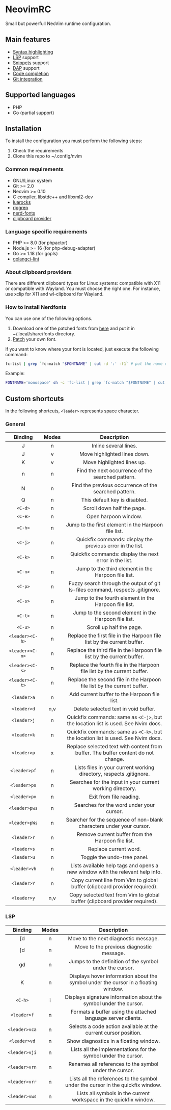 # NeovimRC

Small but powerfull NeoVim runtime configuration.

## Main features

- [Syntax highlighting](https://github.com/nvim-treesitter/nvim-treesitter)
- [LSP](https://microsoft.github.io/language-server-protocol/) support
- [Snippets](https://github.com/rafamadriz/friendly-snippets) support
- [DAP](https://microsoft.github.io/debug-adapter-protocol/) support
- [Code completion](https://github.com/hrsh7th/nvim-cmp)
- [Git integration](https://github.com/tpope/vim-fugitive)

## Supported languages

- PHP
- Go (partial support)

## Installation

To install the configuration you must perform the following steps:

1. Check the requirements
2. Clone this repo to ~/.config/nvim

### Common requirements

- GNU/Linux system
- Git >= 2.0
- Neovim >= 0.10
- C compiler, libstdc++ and libxml2-dev
- [luarocks](https://luarocks.org/)
- [ripgrep](https://github.com/BurntSushi/ripgrep)
- [nerd-fonts](https://github.com/ryanoasis/nerd-fonts)
- [clipboard provider](https://neovim.io/doc/user/provider.html#provider-clipboard)

### Language specific requirements

- PHP >= 8.0 (for phpactor)
- Node.js >= 16 (for php-debug-adapter)
- Go >= 1.18 (for gopls)
- [golangci-lint](https://github.com/golangci/golangci-lint)

### About clipboard providers

There are different clipboard types for Linux systems: compatible with X11 or compatible with Wayland.
You must choose the right one. For instance, use xclip for X11 and wl-clipboard for Wayland.

### How to install Nerdfonts

You can use one of the following options.

1. Download one of the patched fonts from [here](https://www.nerdfonts.com/font-downloads) and put it in
~/.local/share/fonts directory.
2. [Patch](https://github.com/ryanoasis/nerd-fonts?tab=readme-ov-file#option-9-patch-your-own-font) your own font.

If you want to know where your font is located, just execute the following command:

```sh
fc-list | grep `fc-match "$FONTNAME" | cut -d ':' -f1` # put the name of the font in $FONTNAME
```

Example:

```sh
FONTNAME='monospace' sh -c 'fc-list | grep `fc-match "$FONTNAME" | cut -d ':' -f1`'
```

## Custom shortcuts

In the following shortcuts, `<leader>` represents space character.

### General

| Binding                | Modes | Description                                                                       |
|:----------------------:|:-----:|:---------------------------------------------------------------------------------:|
| J                      |   n   | Inline several lines.                                                             |
| J                      |   v   | Move highlighted lines down.                                                      |
| K                      |   v   | Move highlighted lines up.                                                        |
| n                      |   n   | Find the next occurrence of the searched pattern.                                 |
| N                      |   n   | Find the previous occurrence of the searched pattern.                             |
| Q                      |   n   | This default key is disabled.                                                     |
| `<C-d>`                |   n   | Scroll down half the page.                                                        |
| `<C-e>`                |   n   | Open harpoon window.                                                              |
| `<C-h>`                |   n   | Jump to the first element in the Harpoon file list.                               |
| `<C-j>`                |   n   | Quickfix commands: display the previous error in the list.                        |
| `<C-k>`                |   n   | Quickfix commands: display the next error in the list.                            |
| `<C-n>`                |   n   | Jump to the third element in the Harpoon file list.                               |
| `<C-p>`                |   n   | Fuzzy search through the output of git ls-files command, respects .gitignore.     |
| `<C-s>`                |   n   | Jump to the fourth element in the Harpoon file list.                              |
| `<C-t>`                |   n   | Jump to the second element in the Harpoon file list.                              |
| `<C-u>`                |   n   | Scroll up half the page.                                                          |
| `<leader><C-h>`        |   n   | Replace the first file in the Harpoon file list by the current buffer.            |
| `<leader><C-n>`        |   n   | Replace the third file in the Harpoon file list by the current buffer.            |
| `<leader><C-s>`        |   n   | Replace the fourth file in the Harpoon file list by the current buffer.           |
| `<leader><C-t>`        |   n   | Replace the second file in the Harpoon file list by the current buffer.           |
| `<leader>a`            |   n   | Add current buffer to the Harpoon file list.                                      |
| `<leader>d`            |  n,v  | Delete selected text in void buffer.                                              |
| `<leader>j`            |   n   | Quickfix commands: same as `<C-j>`, but the location list is used. See Nvim docs. |
| `<leader>k`            |   n   | Quickfix commands: same as `<C-k>`, but the location list is used. See Nvim docs. |
| `<leader>p`            |   x   | Replace selected text with content from buffer. The buffer content do not change. |
| `<leader>pf`           |   n   | Lists files in your current working directory, respects .gitignore.               |
| `<leader>ps`           |   n   | Searches for the input in your current working directory.                         |
| `<leader>pv`           |   n   | Exit from file reading.                                                           |
| `<leader>pws`          |   n   | Searches for the word under your cursor.                                          |
| `<leader>pWs`          |   n   | Searcher for the sequence of non-blank characters under your cursor.              |
| `<leader>r`            |   n   | Remove current buffer from the Harpoon file list.                                 |
| `<leader>s`            |   n   | Replace current word.                                                             |
| `<leader>u`            |   n   | Toggle the undo-tree panel.                                                       |
| `<leader>vh`           |   n   | Lists available help tags and opens a new window with the relevant help info.     |
| `<leader>Y`            |   n   | Copy current line from Vim to global buffer (clipboard provider required).        |
| `<leader>y`            |  n,v  | Copy selected text from Vim to global buffer (clipboard provider required).       |

### LSP

| Binding                | Modes | Description                                                                       |
|:----------------------:|:-----:|:---------------------------------------------------------------------------------:|
| [d                     |   n   | Move to the next diagnostic message.                                              |
| ]d                     |   n   | Move to the previous diagnostic message.                                          |
| gd                     |   n   | Jumps to the definition of the symbol under the cursor.                           |
| K                      |   n   | Displays hover information about the symbol under the cursor in a floating window.|
| `<C-h>`                |   i   | Displays signature information about the symbol under the cursor.                 |
| `<leader>f`            |   n   | Formats a buffer using the attached language server clients.                      |
| `<leader>vca`          |   n   | Selects a code action available at the current cursor position.                   |
| `<leader>vd`           |   n   | Show diagnostics in a floating window.                                            |
| `<leader>vji`          |   n   | Lists all the implementations for the symbol under the cursor.                    |
| `<leader>vrn`          |   n   | Renames all references to the symbol under the cursor.                            |
| `<leader>vrr`          |   n   | Lists all the references to the symbol under the cursor in the quickfix window.   |
| `<leader>vws`          |   n   | Lists all symbols in the current workspace in the quickfix window.                |

